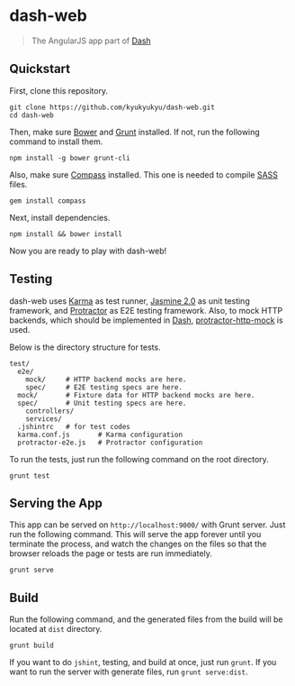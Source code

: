 # dash-web

> The AngularJS app part of [Dash](https://github.com/kyukyukyu/dash)

## Quickstart

First, clone this repository.

```shell
git clone https://github.com/kyukyukyu/dash-web.git
cd dash-web
```

Then, make sure [Bower](http://bower.io) and
[Grunt](http://gruntjs.com) installed. If not, run the
following command to install them.

```shell
npm install -g bower grunt-cli
```

Also, make sure [Compass](http://compass-style.org) installed.
This one is needed to compile [SASS](http://sass-lang.com) files.

```shell
gem install compass
```

Next, install dependencies.

```shell
npm install && bower install
```

Now you are ready to play with dash-web!

## Testing

dash-web uses [Karma](http://karma-runner.github.io/)
as test runner, [Jasmine
2.0](http://jasmine.github.io/2.0/introduction.html) as
unit testing framework, and
[Protractor](http://angular.github.io/protractor/) as
E2E testing framework. Also, to mock HTTP backends,
which should be implemented in
[Dash](https://github.com/kyukyukyu/dash),
[protractor-http-mock](https://github.com/atecarlos/protractor-http-mock)
is used.

Below is the directory structure for tests.

```
test/
  e2e/
    mock/     # HTTP backend mocks are here.
    spec/     # E2E testing specs are here.
  mock/       # Fixture data for HTTP backend mocks are here.
  spec/       # Unit testing specs are here.
    controllers/
    services/
  .jshintrc   # for test codes
  karma.conf.js       # Karma configuration
  protractor-e2e.js   # Protractor configuration
```

To run the tests, just run the following command on the root directory.

```shell
grunt test
```

## Serving the App

This app can be served on ``http://localhost:9000/``
with Grunt server. Just run the following command. This
will serve the app forever until you terminate the
process, and watch the changes on the files so that the
browser reloads the page or tests are run immediately.

```shell
grunt serve
```

## Build

Run the following command, and the generated files from
the build will be located at ``dist`` directory.

```shell
grunt build
```

If you want to do ``jshint``, testing, and build at
once, just run ``grunt``. If you want to run the server
with generate files, run ``grunt serve:dist``.
